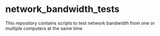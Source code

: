 # network_bandwidth_tests
This repository contains scripts to test network bandwidth from one or multiple computers at the same time
